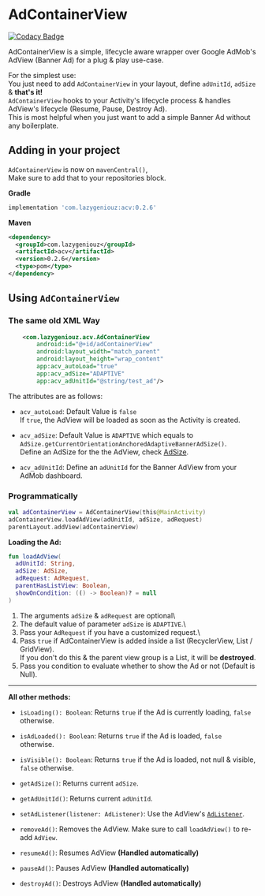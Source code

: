 # AdContainerView

[![Codacy Badge](https://api.codacy.com/project/badge/Grade/685458c0953f4dd0b84956383b491f29)](https://app.codacy.com/gh/ItzNotABug/AdContainerView?utm_source=github.com&utm_medium=referral&utm_content=ItzNotABug/AdContainerView&utm_campaign=Badge_Grade_Settings)

AdContainerView is a simple, lifecycle aware wrapper over Google AdMob's AdView (Banner Ad) for a plug & play use-case.

For the simplest use:\
You just need to add `AdContainerView` in your layout, define `adUnitId`, `adSize` & **that's it!**\
`AdContainerView` hooks to your Activity's lifecycle process & handles AdView's lifecycle (Resume, Pause, Destroy Ad).\
This is most helpful when you just want to add a simple Banner Ad without any boilerplate.

## Adding in your project
`AdContainerView` is now on `mavenCentral()`,\
Make sure to add that to your repositories block.

**Gradle**
```gradle
implementation 'com.lazygeniouz:acv:0.2.6'
```
**Maven**
```xml
<dependency>
  <groupId>com.lazygeniouz</groupId>
  <artifactId>acv</artifactId>
  <version>0.2.6</version>
  <type>pom</type>
</dependency>
```

## Using `AdContainerView`
### The same old XML Way
```xml
    <com.lazygeniouz.acv.AdContainerView
        android:id="@+id/adContainerView"
        android:layout_width="match_parent"
        android:layout_height="wrap_content"
        app:acv_autoLoad="true"
        app:acv_adSize="ADAPTIVE"
        app:acv_adUnitId="@string/test_ad"/>
```
The attributes are as follows:
*   `acv_autoLoad`: Default Value is `false`\
    If `true`, the AdView will be loaded as soon as the Activity is created.

*   `acv_adSize`: Default Value is `ADAPTIVE` which equals to `AdSize.getCurrentOrientationAnchoredAdaptiveBannerAdSize()`.\
    Define an AdSize for the the AdView, check [AdSize](https://developers.google.com/android/reference/com/google/android/gms/ads/AdSize#field-summary).

*   `acv_adUnitId`: Define an `adUnitId` for the Banner AdView from your AdMob dashboard.

### Programmatically
```kotlin
val adContainerView = AdContainerView(this@MainActivity)
adContainerView.loadAdView(adUnitId, adSize, adRequest)
parentLayout.addView(adContainerView)
```
**Loading the Ad:**
```kotlin
fun loadAdView(
  adUnitId: String,
  adSize: AdSize,
  adRequest: AdRequest,
  parentHasListView: Boolean,
  showOnCondition: (() -> Boolean)? = null
)
```
1. The arguments `adSize` & `adRequest` are optional\
2. The default value of parameter `adSize` is `ADAPTIVE`.\
3. Pass your `AdRequest` if you have a customized request.\
4. Pass `true` if AdContainerView is added inside a list (RecyclerView, List / GridView).\
   If you don't do this & the parent view group is a List, it will be **destroyed**.
6. Pass you condition to evaluate whether to show the Ad or not (Default is Null).

---
**All other methods:**

*   `isLoading(): Boolean`: Returns `true` if the Ad is currently loading, `false` otherwise.

*   `isAdLoaded(): Boolean`: Returns `true` if the Ad is loaded, `false` otherwise.

*   `isVisible(): Boolean`: Returns `true` if the Ad is loaded, not null & visible, `false` otherwise.

*   `getAdSize()`: Returns current `adSize`.

*   `getAdUnitId()`: Returns current `adUnitId`.

*   `setAdListener(listener: AdListener)`: Use the AdView's [`AdListener`](https://developers.google.com/android/reference/com/google/android/gms/ads/AdListener).

*   `removeAd()`: Removes the AdView. Make sure to call `loadAdView()` to re-add `AdView`.

*   `resumeAd()`: Resumes AdView **(Handled automatically)**

*   `pauseAd()`: Pauses AdView **(Handled automatically)**

*   `destroyAd()`: Destroys AdView **(Handled automatically)**